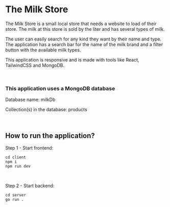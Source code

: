# The Milk Store
The Milk Store is a small local store that needs a website to load of their store. The milk at this store is sold by the liter and has several types of milk.

The user can easily search for any kind they want by their name and type. The application has a search bar for the name of the milk brand and a filter button with the available milk types.

This application is responsive and is made with tools like React, TailwindCSS and MongoDB.

&nbsp;

### This application uses a MongoDB database
Database name: milkDb
&nbsp;

Collection(s) in the database: products

&nbsp;

## How to run the application?
Step 1 - Start frontend:
```
cd client
npm i
npm run dev
```
&nbsp;

Step 2 - Start backend:
```
cd server
go run .
```
